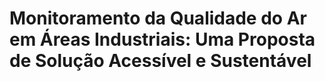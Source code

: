 # Monitoramento da Qualidade do Ar em Áreas Industriais: Uma Proposta de Solução Acessível e Sustentável
